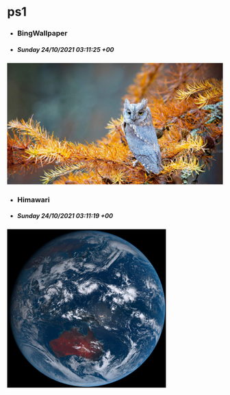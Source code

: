 # ps1

- ### BingWallpaper
- ##### Sunday 24/10/2021 03:11:25 +00
<img src="BingWallpaper/latest.jpg" width="700" height="auto" title="👉  BingWallpaper  👈">


- ### Himawari 
- ##### Sunday 24/10/2021 03:11:19 +00
<img src="Himawari/latest.jpg" width="auto" height="371" title="👉  Himawari  👈">






